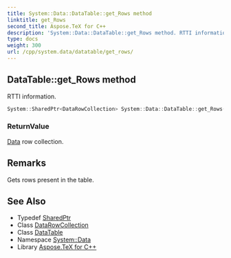```yaml
---
title: System::Data::DataTable::get_Rows method
linktitle: get_Rows
second_title: Aspose.TeX for C++
description: 'System::Data::DataTable::get_Rows method. RTTI information in C++.'
type: docs
weight: 300
url: /cpp/system.data/datatable/get_rows/
---
```

## DataTable::get_Rows method


RTTI information.

```cpp
System::SharedPtr<DataRowCollection> System::Data::DataTable::get_Rows()
```


### ReturnValue

[Data](../../) row collection.
## Remarks


Gets rows present in the table. 
## See Also

* Typedef [SharedPtr](../../../system/sharedptr/)
* Class [DataRowCollection](../../datarowcollection/)
* Class [DataTable](../)
* Namespace [System::Data](../../)
* Library [Aspose.TeX for C++](../../../)
